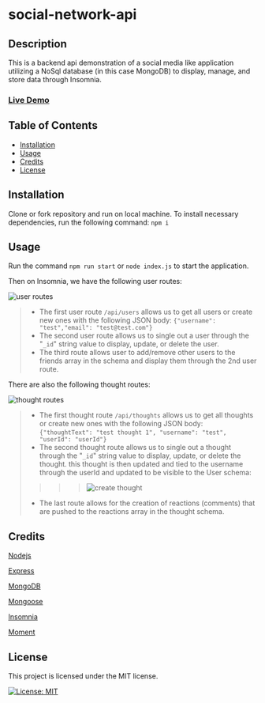 # social-network-api

## Description 

This is a backend api demonstration of a social media like application utilizing a NoSql database (in this case MongoDB) to display, manage, and store data through Insomnia. 

### [Live Demo](https://youtu.be/sQVA5Qzxxhk)

## Table of Contents

* [Installation](#installation)
* [Usage](#usage)
* [Credits](#credits)
* [License](#license)


## Installation

Clone or fork repository and run on local machine. To install necessary dependencies, run the following command: 
```npm i```

## Usage 

Run the command `npm run start` or `node index.js` to start the application.

Then on Insomnia, we have the following user routes: 

![user routes](./images/userRoutes.png)

> * The first user route `/api/users` allows us to get all users or create new ones with the following JSON body: 
>`{"username": "test","email": "test@test.com"}`
> * The second user route allows us to single out a user through the "`_id`" string value to display, update, or delete the user.
>* The third route allows user to add/remove other users to the friends array in the schema and display them through the 2nd user route.

There are also the following thought routes:

![thought routes](./images/thoughtRoutes.png)

> * The first thought route `/api/thoughts` allows us to get all thoughts or create new ones with the following JSON body: 
>`{"thoughtText": "test thought 1", "username": "test", "userId": "userId"}`
> * The second thought route allows us to single out a thought through the "`_id`" string value to display, update, or delete the thought. this thought is then updated and tied to the username through the userId and updated to be visible to the User schema:
>>>>![create thought](./images/createThought.png)
>* The last route allows for the creation of reactions (comments) that are pushed to the reactions array in the thought schema.

## Credits

[Nodejs](https://nodejs.org/dist/latest-v16.x/docs/api/)

[Express](https://www.npmjs.com/package/express)

[MongoDB](https://www.mongodb.com/)

[Mongoose](https://mongoosejs.com/)

[Insomnia](https://insomnia.rest/)

[Moment](https://momentjs.com/)

## License

 This project is licensed under the MIT license.

[![License: MIT](https://img.shields.io/badge/License-MIT-yellow.svg)](https://opensource.org/licenses/MIT)